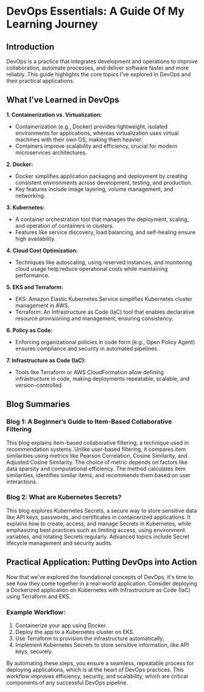 # DevOps Essentials: A Guide Of My Learning Journey

## Introduction
DevOps is a practice that integrates development and operations to improve collaboration, automate processes, and deliver software faster and more reliably. This guide highlights the core topics I’ve explored in DevOps and their practical applications.

## What I’ve Learned in DevOps
**1. Containerization vs. Virtualization:**
 - Containerization (e.g., Docker) provides lightweight, isolated environments for applications, whereas virtualization uses virtual machines with their own OS, making them heavier.
 - Containers improve scalability and efficiency, crucial for modern microservices architectures.

**2. Docker:**
 - Docker simplifies application packaging and deployment by creating consistent environments across development, testing, and production.
 - Key features include image layering, volume management, and networking.

**3. Kubernetes:**
 - A container orchestration tool that manages the deployment, scaling, and operation of containers in clusters.
 - Features like service discovery, load balancing, and self-healing ensure high availability.

**4. Cloud Cost Optimization:**
 - Techniques like autoscaling, using reserved instances, and monitoring cloud usage help reduce operational costs while maintaining performance.

**5. EKS and Terraform:**
 - EKS: Amazon Elastic Kubernetes Service simplifies Kubernetes cluster management in AWS.
 - Terraform: An Infrastructure as Code (IaC) tool that enables declarative resource provisioning and management, ensuring consistency.

**6. Policy as Code:**
 - Enforcing organizational policies in code form (e.g., Open Policy Agent) ensures compliance and security in automated pipelines.

**7. Infrastructure as Code (IaC):**
 - Tools like Terraform or AWS CloudFormation allow defining infrastructure in code, making deployments repeatable, scalable, and version-controlled.

## Blog Summaries
### Blog 1: A Beginner’s Guide to Item-Based Collaborative Filtering
This blog explains item-based collaborative filtering, a technique used in recommendation systems. Unlike user-based filtering, it compares item similarities using metrics like Pearson Correlation, Cosine Similarity, and Adjusted Cosine Similarity. The choice of metric depends on factors like data sparsity and computational efficiency. The method calculates item similarities, identifies similar items, and recommends them based on user interactions.

### Blog 2: What are Kubernetes Secrets?
This blog explores Kubernetes Secrets, a secure way to store sensitive data like API keys, passwords, and certificates in containerized applications. It explains how to create, access, and manage Secrets in Kubernetes, while emphasizing best practices such as limiting access, using environment variables, and rotating Secrets regularly. Advanced topics include Secret lifecycle management and security audits.

##  Practical Application: Putting DevOps into Action
Now that we've explored the foundational concepts of DevOps, it's time to see how they come together in a real-world application. Consider deploying a Dockerized application on Kubernetes with Infrastructure as Code (IaC) using Terraform and EKS.

### Example Workflow:
1. Containerize your app using Docker.
2. Deploy the app to a Kubernetes cluster on EKS.
3. Use Terraform to provision the infrastructure automatically.
5. Implement Kubernetes Secrets to store sensitive information, like API keys, securely.

By automating these steps, you ensure a seamless, repeatable process for deploying applications, which is at the heart of DevOps practices. This workflow improves efficiency, security, and scalability, which are critical components of any successful DevOps pipeline.
